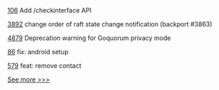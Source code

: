 
[106](https://github.com/hyperledger/firefly-tokens-erc20-erc721/pull/106) Add /checkinterface API

[3892](https://github.com/hyperledger/fabric/pull/3892) change order of raft state change notification (backport #3863)

[4879](https://github.com/hyperledger/besu/pull/4879) Deprecation warning for Goquorum privacy mode

[86](https://github.com/hyperledger/aries-javascript-docs/pull/86) fix: android setup

[579](https://github.com/hyperledger/aries-mobile-agent-react-native/pull/579) feat: remove contact


[See more >>>](https://start-here.hyperledger.org/pull-requests)

